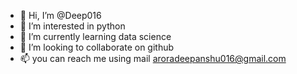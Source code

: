 - 👋 Hi, I’m @Deep016
- 👀 I’m interested in python 
- 🌱 I’m currently learning data science 
- 💞️ I’m looking to collaborate on github
- 📫 you can reach me using mail aroradeepanshu016@gmail.com

<!---
Deep016/Deep016 is a ✨ special ✨ repository because its `README.md` (this file) appears on your GitHub profile.
You can click the Preview link to take a look at your changes.
--->

